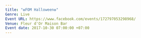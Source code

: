 ```yaml
---
title: "✪FOM Halloween✪"
Genre: Live
Event URL: https://www.facebook.com/events/172797053298968/
Venue: Fleur d'Or Maison Bar
Event date: 2017-10-30 07:00:00 +07:00
---
```


